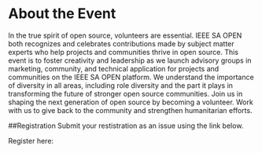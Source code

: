 # About the Event
In the true spirit of open source, volunteers are essential. IEEE SA OPEN both recognizes and celebrates contributions made by subject matter experts who help projects and communities thrive in open source. This event is to foster creativity and leadership as we launch advisory groups in marketing, community, and technical application for projects and communities on the IEEE SA OPEN platform. We understand the importance of diversity in all areas, including role diversity and the part it plays in transforming the future of stronger open source communities. Join us in shaping the next generation of open source by becoming a volunteer. Work with us to give back to the community and strengthen humanitarian efforts.

##Registration
Submit your restistration as an issue using the link below.

Register here: 